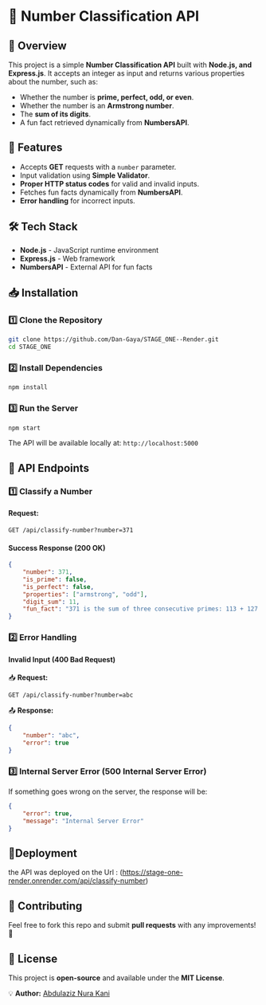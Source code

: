# 📌 Number Classification API

## 📝 Overview
This project is a simple **Number Classification API** built with **Node.js, and Express.js**. It accepts an integer as input and returns various properties about the number, such as:

- Whether the number is **prime, perfect, odd, or even**.
- Whether the number is an **Armstrong number**.
- The **sum of its digits**.
- A fun fact retrieved dynamically from **NumbersAPI**.

## 🚀 Features
- Accepts **GET** requests with a `number` parameter.
- Input validation using **Simple Validator**.
- **Proper HTTP status codes** for valid and invalid inputs.
- Fetches fun facts dynamically from **NumbersAPI**.
- **Error handling** for incorrect inputs.

## 🛠 Tech Stack
- **Node.js** - JavaScript runtime environment
- **Express.js** - Web framework
- **NumbersAPI** - External API for fun facts

## 📥 Installation

### 1️⃣ Clone the Repository
```sh
git clone https://github.com/Dan-Gaya/STAGE_ONE--Render.git
cd STAGE_ONE
```

### 2️⃣ Install Dependencies
```sh
npm install
```

### 3️⃣ Run the Server
```sh
npm start
```
The API will be available locally at: `http://localhost:5000`

## 📌 API Endpoints

### **1️⃣ Classify a Number**
#### **Request:**
```http
GET /api/classify-number?number=371
```
#### **Success Response (200 OK)**
```json
{
    "number": 371,
    "is_prime": false,
    "is_perfect": false,
    "properties": ["armstrong", "odd"],
    "digit_sum": 11,
    "fun_fact": "371 is the sum of three consecutive primes: 113 + 127 + 131."
}
```

### **2️⃣ Error Handling**
#### **Invalid Input (400 Bad Request)**
📥 **Request:**
```http
GET /api/classify-number?number=abc
```
📤 **Response:**
```json
{
    "number": "abc",
    "error": true
}
```

### **3️⃣ Internal Server Error (500 Internal Server Error)**
If something goes wrong on the server, the response will be:
```json
{
    "error": true,
    "message": "Internal Server Error"
}
```


## 🤝Deployment

the API was deployed on the Url : (https://stage-one-render.onrender.com/api/classify-number)


## 🤝 Contributing
Feel free to fork this repo and submit **pull requests** with any improvements! 🚀

## 📜 License
This project is **open-source** and available under the **MIT License**.



💡 **Author:** [Abdulaziz Nura Kani ](https://github.com/Dan-Gaya)
